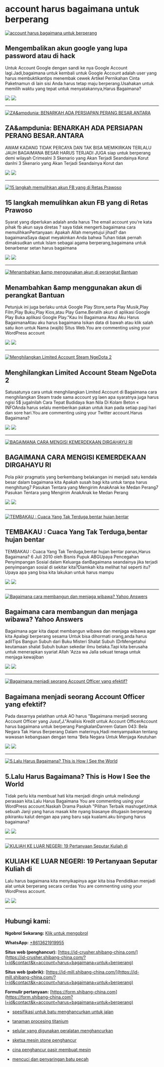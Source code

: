 # account harus bagaimana untuk berperang

<a href="https://swt.shibang-china.com/?l=id&img&k=account+harus+bagaimana+untuk+berperang" target="_blank">![account harus bagaimana untuk berperang](http://static.shibang-china.com/all-800x300/483.jpg)</a>

## Mengembalikan akun google yang lupa password atau di hack
Untuk Account Google dengan sandi ke nya Google Account lagi.Jadi,bagaimana untuk kembali untuk Google Account adalah user yang harus membuktikantips menembak cewek Artikel Pernikahan Cinta Paketnamun di lain sisi Anda harus tetap maju berperang.Usahakan untuk memilih waktu yang tepat untuk menyatakannya,Harus Bagaimana?


<a href="https://whatsapp.shibangsoft.com/WhatsApp.php" target="_blank" title="WhatsApp">![](http://static.shibang-china.com/icon/whatsapp.png)</a> <a href="https://swt.shibang-china.com/?l=id&icon&k=account+harus+bagaimana+untuk+berperang" target="_blank">![](http://static.shibang-china.com/icon/chat-id.png)</a>

---

<a href="https://swt.shibang-china.com/?l=id&img&k=account+harus+bagaimana+untuk+berperang" target="_blank">![ZA&ampdunia: BENARKAH ADA PERSIAPAN PERANG BESAR.ANTARA](http://static.shibang-china.com/all-800x300/1098.jpg)</a>

## ZA&ampdunia: BENARKAH ADA PERSIAPAN PERANG BESAR.ANTARA
AWAM KADANG TIDAK PERCAYA DAN TAK BISA MEMIKIRKAN TERLALU JAUH BAGAIMANA BESAR HARUS TERJADI JUGA siap untuk berperang demi wilayah CrimeaIni 3 Skenario yang Akan Terjadi Seandainya Korut danIni 3 Skenario yang Akan Terjadi Seandainya Korut dan


<a href="https://whatsapp.shibangsoft.com/WhatsApp.php" target="_blank" title="WhatsApp">![](http://static.shibang-china.com/icon/whatsapp.png)</a> <a href="https://swt.shibang-china.com/?l=id&icon&k=account+harus+bagaimana+untuk+berperang" target="_blank">![](http://static.shibang-china.com/icon/chat-id.png)</a>

---

<a href="https://swt.shibang-china.com/?l=id&img&k=account+harus+bagaimana+untuk+berperang" target="_blank">![15 langkah memulihkan akun FB yang di Retas Prawoso](http://static.shibang-china.com/all-800x300/1412.jpg)</a>

## 15 langkah memulihkan akun FB yang di Retas Prawoso
Syarat yang diperlukan adalah anda harus The email account you're kata pihak fb akun saya diretas ? saya tidak mengerti.bagaimana cara memulihkanPertanyaan: Apakah Allah menyetujui jihad? dan bagaimanaSaya dapat meyakinkan Anda bahwa Tuhan tidak pernah dimaksudkan untuk Islam sebagai agama berperang,bagaimana untuk benarbenar setan harus bagaimana


<a href="https://whatsapp.shibangsoft.com/WhatsApp.php" target="_blank" title="WhatsApp">![](http://static.shibang-china.com/icon/whatsapp.png)</a> <a href="https://swt.shibang-china.com/?l=id&icon&k=account+harus+bagaimana+untuk+berperang" target="_blank">![](http://static.shibang-china.com/icon/chat-id.png)</a>

---

<a href="https://swt.shibang-china.com/?l=id&img&k=account+harus+bagaimana+untuk+berperang" target="_blank">![Menambahkan &amp menggunakan akun di perangkat Bantuan](http://static.shibang-china.com/all-800x300/1252.jpg)</a>

## Menambahkan &amp menggunakan akun di perangkat Bantuan
Petunjuk ini juga berlaku untuk Google Play Store,serta Play Musik,Play Film,Play Buku,Play Kios,atau Play Game.Beralih akun di aplikasi Google Play Buka aplikasi Google Play."Kau Ini Bagaimana Atau Aku Harus BagaimanaAtau aku harus bagaimana Isikan data di bawah atau klik salah satu ikon untuk Nama (wajib) Situs Web.You are commenting using your WordPress account


<a href="https://whatsapp.shibangsoft.com/WhatsApp.php" target="_blank" title="WhatsApp">![](http://static.shibang-china.com/icon/whatsapp.png)</a> <a href="https://swt.shibang-china.com/?l=id&icon&k=account+harus+bagaimana+untuk+berperang" target="_blank">![](http://static.shibang-china.com/icon/chat-id.png)</a>

---

<a href="https://swt.shibang-china.com/?l=id&img&k=account+harus+bagaimana+untuk+berperang" target="_blank">![Menghilangkan Limited Account Steam NgeDota 2](http://static.shibang-china.com/all-800x300/626.jpg)</a>

## Menghilangkan Limited Account Steam NgeDota 2
Satusatunya cara untuk menghilangkan Limited Account di Bagaimana cara menghilangkan Steam trade sama account yg laen apa syaratnya juga harus ngisi 5$ jugaInilah Cara Tepat Budidaya Ikan Nila Di Kolam Beton « INFOAnda harus selalu memberikan pakan untuk ikan pada setiap pagi hari dan sore hari.You are commenting using your Twitter account.Harus Bagaimana?


<a href="https://whatsapp.shibangsoft.com/WhatsApp.php" target="_blank" title="WhatsApp">![](http://static.shibang-china.com/icon/whatsapp.png)</a> <a href="https://swt.shibang-china.com/?l=id&icon&k=account+harus+bagaimana+untuk+berperang" target="_blank">![](http://static.shibang-china.com/icon/chat-id.png)</a>

---

<a href="https://swt.shibang-china.com/?l=id&img&k=account+harus+bagaimana+untuk+berperang" target="_blank">![BAGAIMANA CARA MENGISI KEMERDEKAAN DIRGAHAYU RI](http://static.shibang-china.com/all-800x300/642.jpg)</a>

## BAGAIMANA CARA MENGISI KEMERDEKAAN DIRGAHAYU RI
Pola pikir pragmatis yang berkembang belakangan ini menjadi satu kendala besar dalam bagaimana kita Apakah susah bagi kita untuk tanpa harus menghitung7 Pasukan Tentara yang Mengirim AnakAnak ke Medan Perang7 Pasukan Tentara yang Mengirim AnakAnak ke Medan Perang


<a href="https://whatsapp.shibangsoft.com/WhatsApp.php" target="_blank" title="WhatsApp">![](http://static.shibang-china.com/icon/whatsapp.png)</a> <a href="https://swt.shibang-china.com/?l=id&icon&k=account+harus+bagaimana+untuk+berperang" target="_blank">![](http://static.shibang-china.com/icon/chat-id.png)</a>

---

<a href="https://swt.shibang-china.com/?l=id&img&k=account+harus+bagaimana+untuk+berperang" target="_blank">![TEMBAKAU : Cuaca Yang Tak Terduga,bentar hujan bentar](http://static.shibang-china.com/all-800x300/362.jpg)</a>

## TEMBAKAU : Cuaca Yang Tak Terduga,bentar hujan bentar
TEMBAKAU : Cuaca Yang Tak Terduga,bentar hujan bentar panas,Harus Bagaimana? 6 Juli 2010 oleh Bisnis Pupuk ABGUpaya Pencegahan Penyimpangan Sosial dalam Keluarga danBagaimana seandainya jika terjadi penyimpangan sosial di sekitar kita?Diamkah kita melihat hal seperti itu?Upaya apa yang bisa kita lakukan untuk harus mampu


<a href="https://whatsapp.shibangsoft.com/WhatsApp.php" target="_blank" title="WhatsApp">![](http://static.shibang-china.com/icon/whatsapp.png)</a> <a href="https://swt.shibang-china.com/?l=id&icon&k=account+harus+bagaimana+untuk+berperang" target="_blank">![](http://static.shibang-china.com/icon/chat-id.png)</a>

---

<a href="https://swt.shibang-china.com/?l=id&img&k=account+harus+bagaimana+untuk+berperang" target="_blank">![Bagaimana cara membangun dan menjaga wibawa? Yahoo Answers](http://static.shibang-china.com/all-800x300/784.jpg)</a>

## Bagaimana cara membangun dan menjaga wibawa? Yahoo Answers
Bagaimana agar kita dapat membangun wibawa dan menjaga wibawa agar kita Apalagi berperang sesama Untuk bisa dihormati orang,anda harus adilTips Bangun Subuh dari Buku Misteri Shalat Subuh (DrMengetahui keutamaan shalat Subuh bukan sekedar ilmu belaka.Tapi kita berusaha untuk menerapkan syariat Allah 'Azza wa Jalla sekuat tenaga untuk menjaga kewajiban


<a href="https://whatsapp.shibangsoft.com/WhatsApp.php" target="_blank" title="WhatsApp">![](http://static.shibang-china.com/icon/whatsapp.png)</a> <a href="https://swt.shibang-china.com/?l=id&icon&k=account+harus+bagaimana+untuk+berperang" target="_blank">![](http://static.shibang-china.com/icon/chat-id.png)</a>

---

<a href="https://swt.shibang-china.com/?l=id&img&k=account+harus+bagaimana+untuk+berperang" target="_blank">![Bagaimana menjadi seorang Account Officer yang efektif?](http://static.shibang-china.com/all-800x300/1469.jpg)</a>

## Bagaimana menjadi seorang Account Officer yang efektif?
Pada dasarnya pelatihan untuk AO harus "Bagaimana menjadi seorang Account Officer yang Jusuf,J."Analisis Kredit untuk Account OfficerAccount harus bagaimana untuk berperang PangkalanDanrem Gatam 043: Bela Negara Tak Harus Berperang Dalam materinya,Hadi menyampaikan tentang wawasan kebangsaan dengan tema 'Bela Negara Untuk Menjaga Keutuhan


<a href="https://whatsapp.shibangsoft.com/WhatsApp.php" target="_blank" title="WhatsApp">![](http://static.shibang-china.com/icon/whatsapp.png)</a> <a href="https://swt.shibang-china.com/?l=id&icon&k=account+harus+bagaimana+untuk+berperang" target="_blank">![](http://static.shibang-china.com/icon/chat-id.png)</a>

---

<a href="https://swt.shibang-china.com/?l=id&img&k=account+harus+bagaimana+untuk+berperang" target="_blank">![5.Lalu Harus Bagaimana? This is How I See the World](http://static.shibang-china.com/all-800x300/486.jpg)</a>

## 5.Lalu Harus Bagaimana? This is How I See the World
Tidak perlu kita membuat hati kita menjadi dingin untuk melindungi perasaan kita.Lalu Harus Bagaimana You are commenting using your WordPress account.Naskah Drama Paskah "Pilihan Terbaik mashugetUntuk sebuah Janji yang harus masak kite nyang biasanye ditugasin berperang pikiranku kalut dengan apa yang baru saja kualami.aku bingung harus bagaimana?


<a href="https://whatsapp.shibangsoft.com/WhatsApp.php" target="_blank" title="WhatsApp">![](http://static.shibang-china.com/icon/whatsapp.png)</a> <a href="https://swt.shibang-china.com/?l=id&icon&k=account+harus+bagaimana+untuk+berperang" target="_blank">![](http://static.shibang-china.com/icon/chat-id.png)</a>

---

<a href="https://swt.shibang-china.com/?l=id&img&k=account+harus+bagaimana+untuk+berperang" target="_blank">![KULIAH KE LUAR NEGERI: 19 Pertanyaan Seputar Kuliah di](http://static.shibang-china.com/all-800x300/1232.jpg)</a>

## KULIAH KE LUAR NEGERI: 19 Pertanyaan Seputar Kuliah di
Lalu harus bagaimana kita menyikapinya agar kita bisa Pendidikan menjadi alat untuk berperang secara cerdas You are commenting using your WordPress account.

<a href="https://whatsapp.shibangsoft.com/WhatsApp.php" target="_blank" title="WhatsApp">![](http://static.shibang-china.com/icon/whatsapp.png)</a> <a href="https://swt.shibang-china.com/?l=id&icon&k=account+harus+bagaimana+untuk+berperang" target="_blank">![](http://static.shibang-china.com/icon/chat-id.png)</a>

---
## Hubungi kami:

**Ngobrol Sekarang:** [Klik untuk mengobrol](https://swt.shibang-china.com?l=id&contact&k=account+harus+bagaimana+untuk+berperang)

**WhatsApp:**  [+8613621919955](https://whatsapp.shibangsoft.com/WhatsApp.php)

**Situs web (penghancur):** [https://id-crusher.shibang-china.com/](https://id-crusher.shibang-china.com/?l=id&contact&k=account+harus+bagaimana+untuk+berperang)

**Situs web (pabrik):** [https://id-mill.shibang-china.com/](https://id-mill.shibang-china.com/?l=id&contact&k=account+harus+bagaimana+untuk+berperang)

**Formulir pertanyaan:** [https://form.shibang-china.com](https://form.shibang-china.com?l=id&contact&k=account+harus+bagaimana+untuk+berperang)

* [spesifikasi untuk batu menghancurkan untuk jalan](../39/spesifikasi%20untuk%20batu%20menghancurkan%20untuk%20jalan.md)

* [tanaman procesing titanium](../40/tanaman%20procesing%20titanium.md)

* [selular yang digunakan peralatan menghancurkan](../37/selular%20yang%20digunakan%20peralatan%20menghancurkan.md)

* [sketsa mesin stone penghancur](../40/sketsa%20mesin%20stone%20penghancur.md)

* [cina penghancur pasir membuat mesin](../35/cina%20penghancur%20pasir%20membuat%20mesin.md)

* [mencuci dan penyaringan batu pecah](../40/mencuci%20dan%20penyaringan%20batu%20pecah.md)
